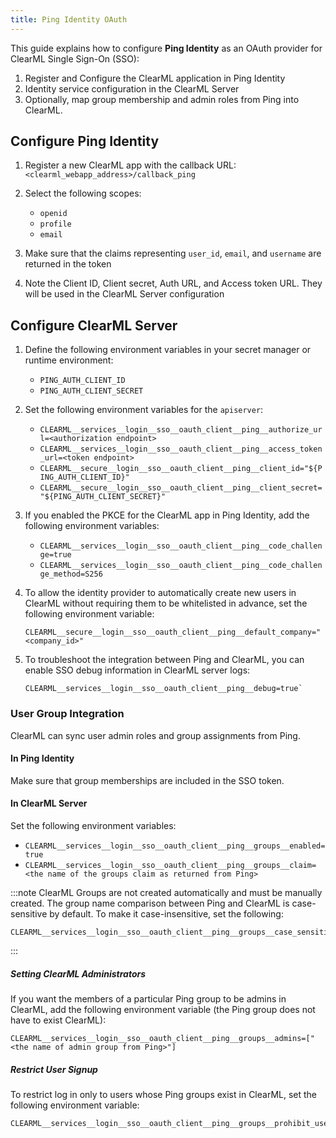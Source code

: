 ```yaml
---
title: Ping Identity OAuth
---
```


This guide explains how to configure **Ping Identity** as an OAuth provider for ClearML Single Sign-On (SSO):

1. Register and Configure the ClearML application in Ping Identity  
2. Identity service configuration in the ClearML Server  
3. Optionally, map group membership and admin roles from Ping into ClearML.

## Configure Ping Identity 

1. Register a new ClearML app with the callback URL: `<clearml_webapp_address>/callback_ping`

1. Select the following scopes:
   * `openid`
   * `profile` 
   * `email`
1. Make sure that the claims representing `user_id`, `email`, and `username` are returned in the token

1. Note the Client ID, Client secret, Auth URL, and Access token URL. They will be used in the ClearML Server configuration

## Configure ClearML Server

1.  Define the following environment variables in your secret manager or runtime environment:  
    * `PING_AUTH_CLIENT_ID`  
    * `PING_AUTH_CLIENT_SECRET ` 

1. Set the following environment variables for the `apiserver`:

   * `CLEARML__services__login__sso__oauth_client__ping__authorize_url=<authorization endpoint>`
   * `CLEARML__services__login__sso__oauth_client__ping__access_token_url=<token endpoint>`
   * `CLEARML__secure__login__sso__oauth_client__ping__client_id="${PING_AUTH_CLIENT_ID}"`
   * `CLEARML__secure__login__sso__oauth_client__ping__client_secret="${PING_AUTH_CLIENT_SECRET}"`

1. If you enabled the PKCE for the ClearML app in Ping Identity, add the following environment variables:

   * `CLEARML__services__login__sso__oauth_client__ping__code_challenge=true`
   * `CLEARML__services__login__sso__oauth_client__ping__code_challenge_method=S256`

1. To allow the identity provider to automatically create new users in ClearML without requiring them to be whitelisted 
   in advance, set the following environment variable: 

   ```
   CLEARML__secure__login__sso__oauth_client__ping__default_company="<company_id>"
   ```
   
1. To troubleshoot the integration between Ping and ClearML, you can enable SSO debug information in ClearML server logs: 

   ```
   CLEARML__services__login__sso__oauth_client__ping__debug=true`
    ```

### User Group Integration

ClearML can sync user admin roles and group assignments from Ping.

#### In Ping Identity

Make sure that group memberships are included in the SSO token.

#### In ClearML Server

Set the following environment variables:
* `CLEARML__services__login__sso__oauth_client__ping__groups__enabled=true`
* `CLEARML__services__login__sso__oauth_client__ping__groups__claim=<the name of the groups claim as returned from Ping>`

:::note 
ClearML Groups are not created automatically and must be manually created. The group name comparison between Ping and 
ClearML is case-sensitive by default. To make it case-insensitive, set the following:

```
CLEARML__services__login__sso__oauth_client__ping__groups__case_sensitive=false
```
:::

##### Setting ClearML Administrators 
If you want the members of a particular Ping group to be admins in ClearML, add the following environment variable (the Ping group
does not have to exist ClearML):
```
CLEARML__services__login__sso__oauth_client__ping__groups__admins=["<the name of admin group from Ping>"]
```

##### Restrict User Signup

To restrict log in only to users whose Ping groups exist in ClearML, set the following environment variable:

```
CLEARML__services__login__sso__oauth_client__ping__groups__prohibit_user_signup_if_not_in_group=true
```